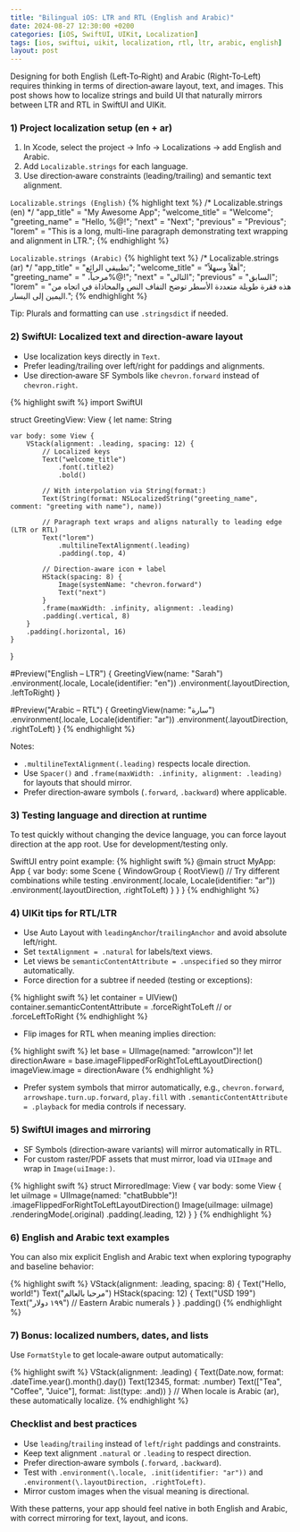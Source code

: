 ```yaml
---
title: "Bilingual iOS: LTR and RTL (English and Arabic)"
date: 2024-08-27 12:30:00 +0200
categories: [iOS, SwiftUI, UIKit, Localization]
tags: [ios, swiftui, uikit, localization, rtl, ltr, arabic, english]
layout: post
---
```


Designing for both English (Left‑To‑Right) and Arabic (Right‑To‑Left) requires thinking in terms of direction‑aware layout, text, and images. This post shows how to localize strings and build UI that naturally mirrors between LTR and RTL in SwiftUI and UIKit.

### 1) Project localization setup (en + ar)

1. In Xcode, select the project → Info → Localizations → add English and Arabic.
2. Add `Localizable.strings` for each language.
3. Use direction‑aware constraints (leading/trailing) and semantic text alignment.

`Localizable.strings (English)`
{% highlight text %}
/* Localizable.strings (en) */
"app_title" = "My Awesome App";
"welcome_title" = "Welcome";
"greeting_name" = "Hello, %@!";
"next" = "Next";
"previous" = "Previous";
"lorem" = "This is a long, multi-line paragraph demonstrating text wrapping and alignment in LTR.";
{% endhighlight %}

`Localizable.strings (Arabic)`
{% highlight text %}
/* Localizable.strings (ar) */
"app_title" = "تطبيقي الرائع";
"welcome_title" = "أهلاً وسهلاً";
"greeting_name" = "مرحباً، ‏%@!";
"next" = "التالي";
"previous" = "السابق";
"lorem" = "هذه فقرة طويلة متعددة الأسطر توضح التفاف النص والمحاذاة في اتجاه من اليمين إلى اليسار.";
{% endhighlight %}

Tip: Plurals and formatting can use `.stringsdict` if needed.

### 2) SwiftUI: Localized text and direction‑aware layout

- Use localization keys directly in `Text`.
- Prefer leading/trailing over left/right for paddings and alignments.
- Use direction‑aware SF Symbols like `chevron.forward` instead of `chevron.right`.

{% highlight swift %}
import SwiftUI

struct GreetingView: View {
    let name: String

    var body: some View {
        VStack(alignment: .leading, spacing: 12) {
            // Localized keys
            Text("welcome_title")
                .font(.title2)
                .bold()

            // With interpolation via String(format:)
            Text(String(format: NSLocalizedString("greeting_name", comment: "greeting with name"), name))

            // Paragraph text wraps and aligns naturally to leading edge (LTR or RTL)
            Text("lorem")
                .multilineTextAlignment(.leading)
                .padding(.top, 4)

            // Direction-aware icon + label
            HStack(spacing: 8) {
                Image(systemName: "chevron.forward")
                Text("next")
            }
            .frame(maxWidth: .infinity, alignment: .leading)
            .padding(.vertical, 8)
        }
        .padding(.horizontal, 16)
    }
}

#Preview("English – LTR") {
    GreetingView(name: "Sarah")
        .environment(\.locale, Locale(identifier: "en"))
        .environment(\.layoutDirection, .leftToRight)
}

#Preview("Arabic – RTL") {
    GreetingView(name: "سارة")
        .environment(\.locale, Locale(identifier: "ar"))
        .environment(\.layoutDirection, .rightToLeft)
}
{% endhighlight %}

Notes:
- `.multilineTextAlignment(.leading)` respects locale direction.
- Use `Spacer()` and `.frame(maxWidth: .infinity, alignment: .leading)` for layouts that should mirror.
- Prefer direction‑aware symbols (`.forward`, `.backward`) where applicable.

### 3) Testing language and direction at runtime

To test quickly without changing the device language, you can force layout direction at the app root. Use for development/testing only.

SwiftUI entry point example:
{% highlight swift %}
@main
struct MyApp: App {
    var body: some Scene {
        WindowGroup {
            RootView()
                // Try different combinations while testing
                .environment(\.locale, Locale(identifier: "ar"))
                .environment(\.layoutDirection, .rightToLeft)
        }
    }
}
{% endhighlight %}

### 4) UIKit tips for RTL/LTR

- Use Auto Layout with `leadingAnchor`/`trailingAnchor` and avoid absolute left/right.
- Set `textAlignment = .natural` for labels/text views.
- Let views be `semanticContentAttribute = .unspecified` so they mirror automatically.
- Force direction for a subtree if needed (testing or exceptions):

{% highlight swift %}
let container = UIView()
container.semanticContentAttribute = .forceRightToLeft // or .forceLeftToRight
{% endhighlight %}

- Flip images for RTL when meaning implies direction:

{% highlight swift %}
let base = UIImage(named: "arrowIcon")!
let directionAware = base.imageFlippedForRightToLeftLayoutDirection()
imageView.image = directionAware
{% endhighlight %}

- Prefer system symbols that mirror automatically, e.g., `chevron.forward`, `arrowshape.turn.up.forward`, `play.fill` with `.semanticContentAttribute = .playback` for media controls if necessary.

### 5) SwiftUI images and mirroring

- SF Symbols (direction‑aware variants) will mirror automatically in RTL.
- For custom raster/PDF assets that must mirror, load via `UIImage` and wrap in `Image(uiImage:)`.

{% highlight swift %}
struct MirroredImage: View {
    var body: some View {
        let uiImage = UIImage(named: "chatBubble")!
            .imageFlippedForRightToLeftLayoutDirection()
        Image(uiImage: uiImage)
            .renderingMode(.original)
            .padding(.leading, 12)
    }
}
{% endhighlight %}

### 6) English and Arabic text examples

You can also mix explicit English and Arabic text when exploring typography and baseline behavior:

{% highlight swift %}
VStack(alignment: .leading, spacing: 8) {
    Text("Hello, world!")
    Text("مرحبا بالعالم")
    HStack(spacing: 12) {
        Text("USD 199")
        Text("١٩٩ دولار") // Eastern Arabic numerals
    }
}
.padding()
{% endhighlight %}

### 7) Bonus: localized numbers, dates, and lists

Use `FormatStyle` to get locale‑aware output automatically:

{% highlight swift %}
VStack(alignment: .leading) {
    Text(Date.now, format: .dateTime.year().month().day())
    Text(12345, format: .number)
    Text(["Tea", "Coffee", "Juice"], format: .list(type: .and))
}
// When locale is Arabic (ar), these automatically localize.
{% endhighlight %}

### Checklist and best practices

- Use `leading`/`trailing` instead of `left`/`right` paddings and constraints.
- Keep text alignment `.natural` or `.leading` to respect direction.
- Prefer direction‑aware symbols (`.forward`, `.backward`).
- Test with `.environment(\.locale, .init(identifier: "ar"))` and `.environment(\.layoutDirection, .rightToLeft)`.
- Mirror custom images when the visual meaning is directional.

With these patterns, your app should feel native in both English and Arabic, with correct mirroring for text, layout, and icons.



